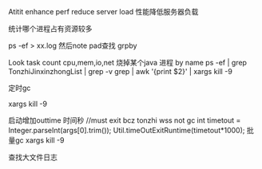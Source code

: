 Atitit enhance perf reduce server load 性能降低服务器负载

统计哪个进程占有资源较多

 ps -ef > xx.log
然后note pad查找 grpby


Look task count  cpu,mem,io,net
烧掉某个java 进程 by name
  ps -ef | grep TonzhiJinxinzhongList | grep -v grep   | awk '{print $2}' | xargs kill -9






定时gc

xargs kill -9

启动增加outtime 时间秒
		//must exit bcz tonzhi wss not  gc
		int timetout = Integer.parseInt(args[0].trim());
		Util.timeOutExitRuntime(timetout*1000);
批量gc xargs kill -9

查找大文件日志
